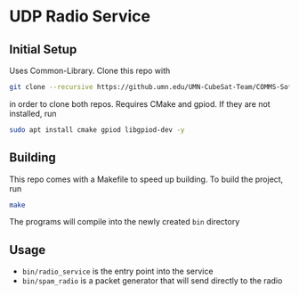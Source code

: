 # UDP Radio Service
## Initial Setup
Uses Common-Library. Clone this repo with
```sh
git clone --recursive https://github.umn.edu/UMN-CubeSat-Team/COMMS-Software_Redesign.git
```
in order to clone both repos.
Requires CMake and gpiod. If they are not installed, run
```sh
sudo apt install cmake gpiod libgpiod-dev -y
```

## Building
This repo comes with a Makefile to speed up building. To build the project, run
```sh
make
```
The programs will compile into the newly created `bin` directory

## Usage
- `bin/radio_service` is the entry point into the service
- `bin/spam_radio` is a packet generator that will send directly to the radio
